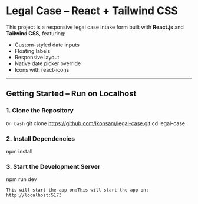 # Legal Case – React + Tailwind CSS

This project is a responsive legal case intake form built with **React.js** and **Tailwind CSS**, featuring:

- Custom-styled date inputs
- Floating labels
- Responsive layout
- Native date picker override
- Icons with react-icons

---

## Getting Started – Run on Localhost

### 1. Clone the Repository

`On bash`
git clone https://github.com/lkonsam/legal-case.git
cd legal-case

### 2. Install Dependencies

npm install

### 3. Start the Development Server

npm run dev

```
This will start the app on:This will start the app on: http://localhost:5173
```
